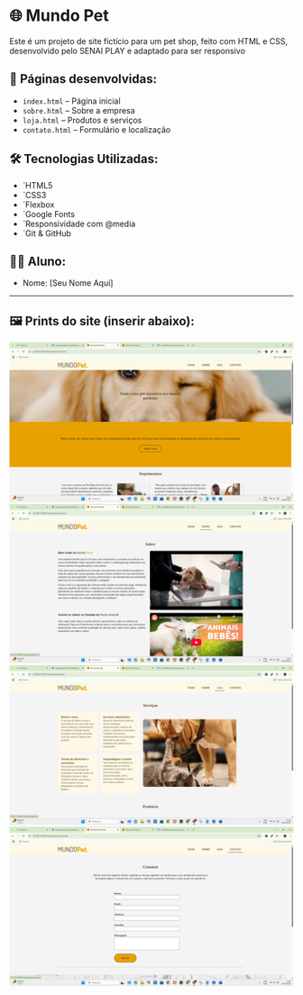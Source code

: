 # 🌐 Mundo Pet

Este é um projeto de site fictício para um pet shop, feito com HTML e CSS, desenvolvido pelo SENAI PLAY e adaptado para ser responsivo

## 🧩 Páginas desenvolvidas:
- `index.html` – Página inicial
- `sobre.html` – Sobre a empresa
- `loja.html` – Produtos e serviços
- `contato.html` – Formulário e localização

## 🛠️ Tecnologias Utilizadas:
- `HTML5
- `CSS3
- `Flexbox
- `Google Fonts
- `Responsividade com @media
- `Git & GitHub

## 👩‍💻 Aluno:
- Nome: [Seu Nome Aqui]

---

## 🖼️ Prints do site (inserir abaixo):
![Print da página inicial](img/print-home.png)
![Print da loja](img/print-sobre.png)
![Print da loja](img/print-loja.png)
![Print da loja](img/print-contato.png)
